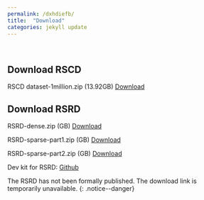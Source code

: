 ```yaml
---
permalink: /dxhdiefb/
title:  "Download"
categories: jekyll update
---
```

<br>

## Download RSCD

RSCD dataset-1million.zip (13.92GB) [Download](https://figshare.com/ndownloader/files/36625041) 

## Download RSRD

RSRD-dense.zip (GB) [Download]()

RSRD-sparse-part1.zip (GB) [Download]()

RSRD-sparse-part2.zip (GB) [Download]()

Dev kit for RSRD: [Github](https://github.com/ztsrxh/RSRD_dev_kit)

The RSRD has not been formally published. The download link is temporarily unavailable. 
{: .notice--danger}







